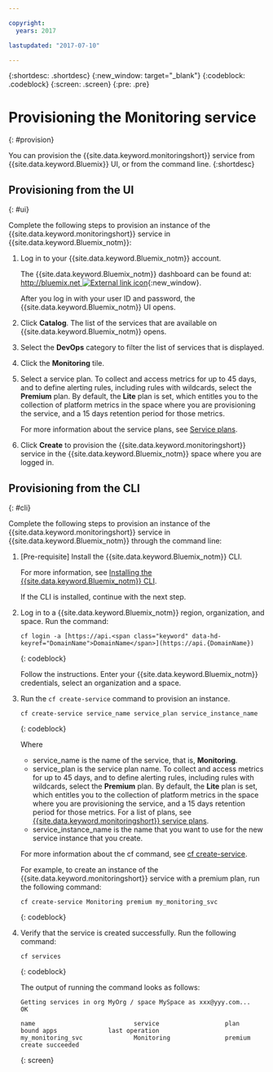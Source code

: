 ```yaml
---

copyright:
  years: 2017

lastupdated: "2017-07-10"

---
```



{:shortdesc: .shortdesc}
{:new_window: target="_blank"}
{:codeblock: .codeblock}
{:screen: .screen}
{:pre: .pre}


# Provisioning the Monitoring service
{: #provision}

You can provision the {{site.data.keyword.monitoringshort}} service from {{site.data.keyword.Bluemix}} UI, or from the command line.
{:shortdesc}


## Provisioning from the UI
{: #ui}

Complete the following steps to provision an instance of the {{site.data.keyword.monitoringshort}} service in {{site.data.keyword.Bluemix_notm}}:

1. Log in to your {{site.data.keyword.Bluemix_notm}} account.

    The {{site.data.keyword.Bluemix_notm}} dashboard can be found at: [http://bluemix.net ![External link icon](../../../icons/launch-glyph.svg "External link icon")](http://bluemix.net){:new_window}.
    
	After you log in with your user ID and password, the {{site.data.keyword.Bluemix_notm}} UI opens.

2. Click **Catalog**. The list of the services that are available on {{site.data.keyword.Bluemix_notm}} opens.

3. Select the **DevOps** category to filter the list of services that is displayed.

4. Click the **Monitoring** tile.

5. Select a service plan. To collect and access metrics for up to 45 days, and to define alerting rules, including rules with wildcards, select the **Premium** plan. By default, the **Lite** plan is set, which entitles you to the collection of platform metrics in the space where you are provisioning the service, and a 15 days retention period for those metrics. 

    For more information about the service plans, see [Service plans](/docs/services/cloud-monitoring/monitoring_ov.html#plans).
	
6. Click **Create** to provision the {{site.data.keyword.monitoringshort}} service in the {{site.data.keyword.Bluemix_notm}} space where you are logged in.
  
 

## Provisioning from the CLI
{: #cli}

Complete the following steps to provision an instance of the {{site.data.keyword.monitoringshort}} service in {{site.data.keyword.Bluemix_notm}} through the command line:

1. [Pre-requisite] Install the {{site.data.keyword.Bluemix_notm}} CLI.

   For more information, see [Installing the {{site.data.keyword.Bluemix_notm}} CLI](/docs/services/cloud-monitoring/qa/cli_qa.html#cli_qa).
   
   If the CLI is installed, continue with the next step.
    
2. Log in to a {{site.data.keyword.Bluemix_notm}} region, organization, and space. Run the command:

    ```
    cf login -a [https://api.<span class="keyword" data-hd-keyref="DomainName">DomainName</span>](https://api.{DomainName})
    ```
    {: codeblock}

    Follow the instructions. Enter your {{site.data.keyword.Bluemix_notm}} credentials, select an organization and a space.
	
3. Run the `cf create-service` command to provision an instance.

    ```
	cf create-service service_name service_plan service_instance_name
	```
	{: codeblock}
	
	Where
	
	* service_name is the name of the service, that is, **Monitoring**.
	* service_plan is the service plan name. To collect and access metrics for up to 45 days, and to define alerting rules, including rules with wildcards, select the **Premium** plan. By default, the **Lite** plan is set, which entitles you to the collection of platform metrics in the space where you are provisioning the service, and a 15 days retention period for those metrics. For a list of plans, see [{{site.data.keyword.monitoringshort}} service plans](/docs/services/cloud-monitoring/monitoring_ov.html#plan).
	* service_instance_name is the name that you want to use for the new service instance that you create.
	
	For more information about the cf command, see [cf create-service](/docs/cli/reference/cfcommands/index.html#cf_create-service).

	For example, to create an instance of the {{site.data.keyword.monitoringshort}} service with a premium plan, run the following command:
	
	```
	cf create-service Monitoring premium my_monitoring_svc
	```
	{: codeblock}
	
4. Verify that the service is created successfully. Run the following command:

    ```	
	cf services
	```
	{: codeblock}
	
	The output of running the command looks as follows:
	
	```
    Getting services in org MyOrg / space MySpace as xxx@yyy.com...
    OK
    
    name                           service                  plan                   bound apps              last operation
    my_monitoring_svc              Monitoring               premium                                        create succeeded
	```
	{: screen}

	



